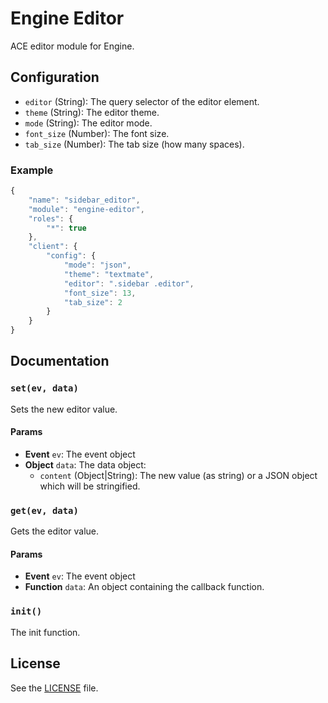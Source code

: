 Engine Editor
=============
ACE editor module for Engine.

## Configuration

 - `editor` (String): The query selector of the editor element.
 - `theme` (String): The editor theme.
 - `mode` (String): The editor mode.
 - `font_size` (Number): The font size.
 - `tab_size` (Number): The tab size (how many spaces).

### Example
```js
{
    "name": "sidebar_editor",
    "module": "engine-editor",
    "roles": {
        "*": true
    },
    "client": {
        "config": {
            "mode": "json",
            "theme": "textmate",
            "editor": ".sidebar .editor",
            "font_size": 13,
            "tab_size": 2
        }
    }
}
```

## Documentation
### `set(ev, data)`
Sets the new editor value.

#### Params
- **Event** `ev`: The event object
- **Object** `data`: The data object:
  - `content` (Object|String): The new value (as string) or a JSON object which will be stringified.

### `get(ev, data)`
Gets the editor value.

#### Params
- **Event** `ev`: The event object
- **Function** `data`: An object containing the callback function.

### `init()`
The init function.

## License
See the [LICENSE](./LICENSE) file.
